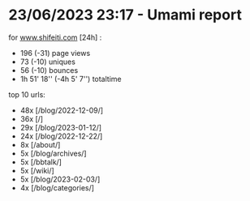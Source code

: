 # 23/06/2023 23:17 - Umami report
for www.shifeiti.com [24h] :

 - 196 (-31) page views
 - 73 (-10) uniques
 - 56 (-10) bounces
 - 1h 51' 18'' (-4h 5' 7'') totaltime


top 10 urls:
 - 48x [/blog/2022-12-09/]
 - 36x [/]
 - 29x [/blog/2023-01-12/]
 - 24x [/blog/2022-12-22/]
 - 8x [/about/]
 - 5x [/blog/archives/]
 - 5x [/bbtalk/]
 - 5x [/wiki/]
 - 5x [/blog/2023-02-03/]
 - 4x [/blog/categories/]


